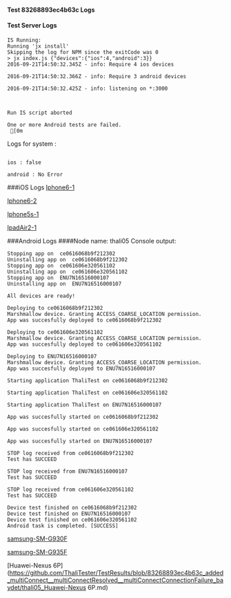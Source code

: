 #### Test 83268893ec4b63c Logs

#### Test Server Logs
```
IS Running:
Running 'jx install'
Skipping the log for NPM since the exitCode was 0
> jx index.js {"devices":{"ios":4,"android":3}}
2016-09-21T14:50:32.345Z - info: Require 4 ios devices

2016-09-21T14:50:32.366Z - info: Require 3 android devices

2016-09-21T14:50:32.425Z - info: listening on *:3000


 
Run IS script aborted
 
One or more Android tests are failed.
 [0m

```


Logs for system : 
```

ios : false

android : No Error
```


###iOS Logs
[Iphone6-1](https://github.com/ThaliTester/TestResults/blob/83268893ec4b63c_added_multiConnect__multiConnectResolved__multiConnectConnectionFailure_baydet/iOS_Iphone6-1.md)

[Iphone6-2](https://github.com/ThaliTester/TestResults/blob/83268893ec4b63c_added_multiConnect__multiConnectResolved__multiConnectConnectionFailure_baydet/iOS_Iphone6-2.md)

[Iphone5s-1](https://github.com/ThaliTester/TestResults/blob/83268893ec4b63c_added_multiConnect__multiConnectResolved__multiConnectConnectionFailure_baydet/iOS_Iphone5s-1.md)

[IpadAir2-1](https://github.com/ThaliTester/TestResults/blob/83268893ec4b63c_added_multiConnect__multiConnectResolved__multiConnectConnectionFailure_baydet/iOS_IpadAir2-1.md)


###Android Logs
####Node name: thali05
Console output:
```
Stopping app on  ce0616068b9f212302
Uninstalling app on  ce0616068b9f212302
Stopping app on  ce061606e320561102
Uninstalling app on  ce061606e320561102
Stopping app on  ENU7N16516000107
Uninstalling app on  ENU7N16516000107

All devices are ready!

Deploying to ce0616068b9f212302
Marshmallow device. Granting ACCESS_COARSE_LOCATION permission.
App was succesfully deployed to ce0616068b9f212302

Deploying to ce061606e320561102
Marshmallow device. Granting ACCESS_COARSE_LOCATION permission.
App was succesfully deployed to ce061606e320561102

Deploying to ENU7N16516000107
Marshmallow device. Granting ACCESS_COARSE_LOCATION permission.
App was succesfully deployed to ENU7N16516000107

Starting application ThaliTest on ce0616068b9f212302

Starting application ThaliTest on ce061606e320561102

Starting application ThaliTest on ENU7N16516000107

App was succesfully started on ce0616068b9f212302

App was succesfully started on ce061606e320561102

App was succesfully started on ENU7N16516000107

STOP log received from ce0616068b9f212302
Test has SUCCEED

STOP log received from ENU7N16516000107
Test has SUCCEED

STOP log received from ce061606e320561102
Test has SUCCEED

Device test finished on ce0616068b9f212302 
Device test finished on ENU7N16516000107 
Device test finished on ce061606e320561102 
Android task is completed. [SUCCESS]
```
[samsung-SM-G930F](https://github.com/ThaliTester/TestResults/blob/83268893ec4b63c_added_multiConnect__multiConnectResolved__multiConnectConnectionFailure_baydet/thali05_samsung-SM-G930F.md)

[samsung-SM-G935F](https://github.com/ThaliTester/TestResults/blob/83268893ec4b63c_added_multiConnect__multiConnectResolved__multiConnectConnectionFailure_baydet/thali05_samsung-SM-G935F.md)

[Huawei-Nexus 6P](https://github.com/ThaliTester/TestResults/blob/83268893ec4b63c_added_multiConnect__multiConnectResolved__multiConnectConnectionFailure_baydet/thali05_Huawei-Nexus 6P.md)



